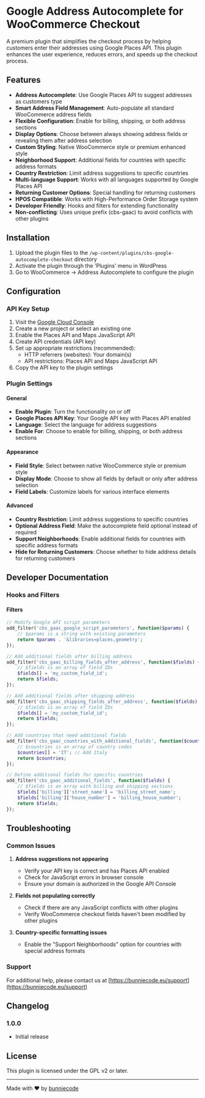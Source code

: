 # Google Address Autocomplete for WooCommerce Checkout

A premium plugin that simplifies the checkout process by helping customers enter their addresses using Google Places API. This plugin enhances the user experience, reduces errors, and speeds up the checkout process.

## Features

- **Address Autocomplete**: Use Google Places API to suggest addresses as customers type
- **Smart Address Field Management**: Auto-populate all standard WooCommerce address fields
- **Flexible Configuration**: Enable for billing, shipping, or both address sections
- **Display Options**: Choose between always showing address fields or revealing them after address selection
- **Custom Styling**: Native WooCommerce style or premium enhanced style
- **Neighborhood Support**: Additional fields for countries with specific address formats
- **Country Restriction**: Limit address suggestions to specific countries
- **Multi-language Support**: Works with all languages supported by Google Places API
- **Returning Customer Options**: Special handling for returning customers
- **HPOS Compatible**: Works with High-Performance Order Storage system
- **Developer Friendly**: Hooks and filters for extending functionality
- **Non-conflicting**: Uses unique prefix (cbs-gaac) to avoid conflicts with other plugins

## Installation

1. Upload the plugin files to the `/wp-content/plugins/cbs-google-autocomplete-checkout` directory
2. Activate the plugin through the 'Plugins' menu in WordPress
3. Go to WooCommerce → Address Autocomplete to configure the plugin

## Configuration

### API Key Setup

1. Visit the [Google Cloud Console](https://console.cloud.google.com/)
2. Create a new project or select an existing one
3. Enable the Places API and Maps JavaScript API
4. Create API credentials (API key)
5. Set up appropriate restrictions (recommended):
   - HTTP referrers (websites): Your domain(s)
   - API restrictions: Places API and Maps JavaScript API
6. Copy the API key to the plugin settings

### Plugin Settings

#### General

- **Enable Plugin**: Turn the functionality on or off
- **Google Places API Key**: Your Google API key with Places API enabled
- **Language**: Select the language for address suggestions
- **Enable For**: Choose to enable for billing, shipping, or both address sections

#### Appearance

- **Field Style**: Select between native WooCommerce style or premium style
- **Display Mode**: Choose to show all fields by default or only after address selection
- **Field Labels**: Customize labels for various interface elements

#### Advanced

- **Country Restriction**: Limit address suggestions to specific countries
- **Optional Address Field**: Make the autocomplete field optional instead of required
- **Support Neighborhoods**: Enable additional fields for countries with specific address formats
- **Hide for Returning Customers**: Choose whether to hide address details for returning customers

## Developer Documentation

### Hooks and Filters

#### Filters

```php
// Modify Google API script parameters
add_filter('cbs_gaac_google_script_parameters', function($params) {
    // $params is a string with existing parameters
    return $params . '&libraries=places,geometry';
});

// Add additional fields after billing address
add_filter('cbs_gaac_billing_fields_after_address', function($fields) {
    // $fields is an array of field IDs
    $fields[] = 'my_custom_field_id';
    return $fields;
});

// Add additional fields after shipping address
add_filter('cbs_gaac_shipping_fields_after_address', function($fields) {
    // $fields is an array of field IDs
    $fields[] = 'my_custom_field_id';
    return $fields;
});

// Add countries that need additional fields
add_filter('cbs_gaac_countries_with_additional_fields', function($countries) {
    // $countries is an array of country codes
    $countries[] = 'IT'; // Add Italy
    return $countries;
});

// Define additional fields for specific countries
add_filter('cbs_gaac_additional_fields', function($fields) {
    // $fields is an array with billing and shipping sections
    $fields['billing']['street_name'] = 'billing_street_name';
    $fields['billing']['house_number'] = 'billing_house_number';
    return $fields;
});
```

## Troubleshooting

### Common Issues

1. **Address suggestions not appearing**
   - Verify your API key is correct and has Places API enabled
   - Check for JavaScript errors in browser console
   - Ensure your domain is authorized in the Google API Console

2. **Fields not populating correctly**
   - Check if there are any JavaScript conflicts with other plugins
   - Verify WooCommerce checkout fields haven't been modified by other plugins

3. **Country-specific formatting issues**
   - Enable the "Support Neighborhoods" option for countries with special address formats

### Support

For additional help, please contact us at [https://bunniecode.eu/support](https://bunniecode.eu/support)

## Changelog

### 1.0.0
- Initial release

## License

This plugin is licensed under the GPL v2 or later.

---

Made with ❤️ by [bunniecode](https://bunniecode.eu)